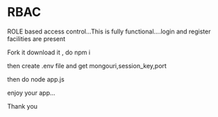 # RBAC
ROLE based access control...This is fully functional....login and register facilities are present

Fork it download it ,
do npm i

then create .env file and get mongouri,session_key,port

then do node app.js

enjoy your app...

Thank you
